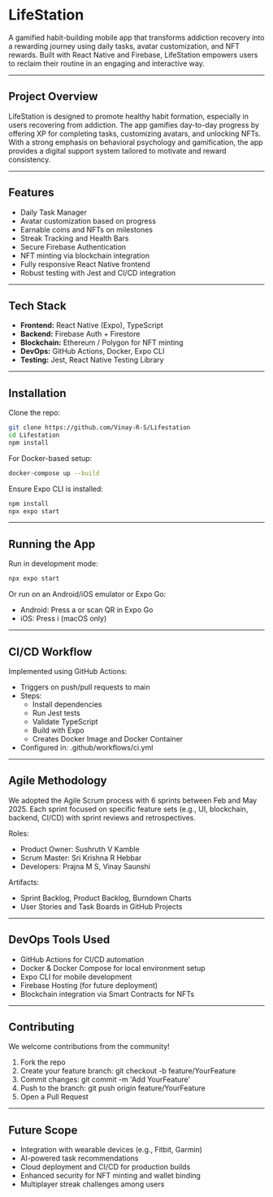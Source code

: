# LifeStation

A gamified habit-building mobile app that transforms addiction recovery into a rewarding journey using daily tasks, avatar customization, and NFT rewards. Built with React Native and Firebase, LifeStation empowers users to reclaim their routine in an engaging and interactive way.

---

## Project Overview

LifeStation is designed to promote healthy habit formation, especially in users recovering from addiction. The app gamifies day-to-day progress by offering XP for completing tasks, customizing avatars, and unlocking NFTs. With a strong emphasis on behavioral psychology and gamification, the app provides a digital support system tailored to motivate and reward consistency.

---

## Features

* Daily Task Manager
* Avatar customization based on progress
* Earnable coins and NFTs on milestones
* Streak Tracking and Health Bars
* Secure Firebase Authentication
* NFT minting via blockchain integration
* Fully responsive React Native frontend
* Robust testing with Jest and CI/CD integration

---

## Tech Stack

* **Frontend:** React Native (Expo), TypeScript
* **Backend:** Firebase Auth + Firestore
* **Blockchain:** Ethereum / Polygon for NFT minting
* **DevOps:** GitHub Actions, Docker, Expo CLI
* **Testing:** Jest, React Native Testing Library

---

## Installation

Clone the repo:

```bash
git clone https://github.com/Vinay-R-S/Lifestation
cd Lifestation
npm install
```

For Docker-based setup:

```bash
docker-compose up --build
```

Ensure Expo CLI is installed:

```bash
npm install
npx expo start
```

---

## Running the App

Run in development mode:

```bash
npx expo start
```

Or run on an Android/iOS emulator or Expo Go:

* Android: Press a or scan QR in Expo Go
* iOS: Press i (macOS only)

---

## CI/CD Workflow

Implemented using GitHub Actions:

* Triggers on push/pull requests to main
* Steps:
  * Install dependencies
  * Run Jest tests
  * Validate TypeScript
  * Build with Expo
  * Creates Docker Image and Docker Container
* Configured in: .github/workflows/ci.yml

---

## Agile Methodology

We adopted the Agile Scrum process with 6 sprints between Feb and May 2025. Each sprint focused on specific feature sets (e.g., UI, blockchain, backend, CI/CD) with sprint reviews and retrospectives.

Roles:

* Product Owner: Sushruth V Kamble
* Scrum Master: Sri Krishna R Hebbar
* Developers: Prajna M S, Vinay Saunshi

Artifacts:

* Sprint Backlog, Product Backlog, Burndown Charts
* User Stories and Task Boards in GitHub Projects

---

## DevOps Tools Used

* GitHub Actions for CI/CD automation
* Docker & Docker Compose for local environment setup
* Expo CLI for mobile development
* Firebase Hosting (for future deployment)
* Blockchain integration via Smart Contracts for NFTs

---

## Contributing

We welcome contributions from the community!

1. Fork the repo
2. Create your feature branch: git checkout -b feature/YourFeature
3. Commit changes: git commit -m 'Add YourFeature'
4. Push to the branch: git push origin feature/YourFeature
5. Open a Pull Request

---

## Future Scope

* Integration with wearable devices (e.g., Fitbit, Garmin)
* AI-powered task recommendations
* Cloud deployment and CI/CD for production builds
* Enhanced security for NFT minting and wallet binding
* Multiplayer streak challenges among users
